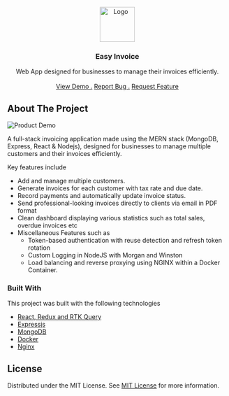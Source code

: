                         
<br/>
<div align="center">
<img src="https://github.com/ajayjainn/EasyInvoice/assets/64261776/b83f629e-58c1-4fb5-95c1-c3ded075a392" alt="Logo" width="80" height="80">

</a>
<h3 align="center">Easy Invoice</h3>
<p align="center">
Web App designed for businesses to manage their invoices efficiently.

<br/>
<br/>
<a href="http://easyinvoice.chickenkiller.com/">View Demo .</a>  
<a href="https://github.com/ajayjainn/EasyInvoice/issues/new?labels=bug&template=bug-report---.md">Report Bug .</a>
<a href="https://github.com/ajayjainn/EasyInvoice/issues/new?labels=enhancement&template=feature-request---.md">Request Feature</a>
</p>
</div>

 ## About The Project

![Product Demo](https://github.com/ajayjainn/EasyInvoice/assets/64261776/5816c314-791d-4bed-9798-05231fff41f3)


A full-stack invoicing application made using the MERN stack (MongoDB, Express, React & Nodejs), designed for businesses to manage multiple customers and their invoices efficiently. 

Key features include
- Add and manage multiple customers.
- Generate invoices for each customer with tax rate and due date.
- Record payments and automatically update invoice status.
- Send professional-looking invoices directly to clients via email in PDF format
- Clean dashboard displaying various statistics such as total sales, overdue invoices etc
- Miscellaneous Features such as
    - Token-based authentication with reuse detection and refresh token rotation
    - Custom Logging in NodeJS with Morgan and Winston
    - Load balancing and reverse proxying using NGINX within a Docker Container.
 ### Built With

This project was built with the following technologies

- [React, Redux and RTK Query](https://reactjs.org)
- [Expressjs](https://expressjs.com/)
- [MongoDB](https://www.mongodb.com/)
- [Docker](https://www.docker.com/)
- [Nginx](https://www.nginx.com/)
  
 ## License

Distributed under the MIT License. See [MIT License](https://opensource.org/licenses/MIT) for more information.
